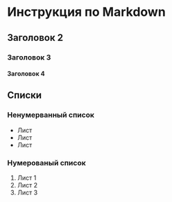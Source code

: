 # Инструкция по Markdown

## Заголовок 2
### Заголовок 3
#### Заголовок 4

## Списки 
### Ненумерванный список
* Лист
* Лист
* Лист

### Нумерованый список
1. Лист 1   
2. Лист 2
3. Лист 3
